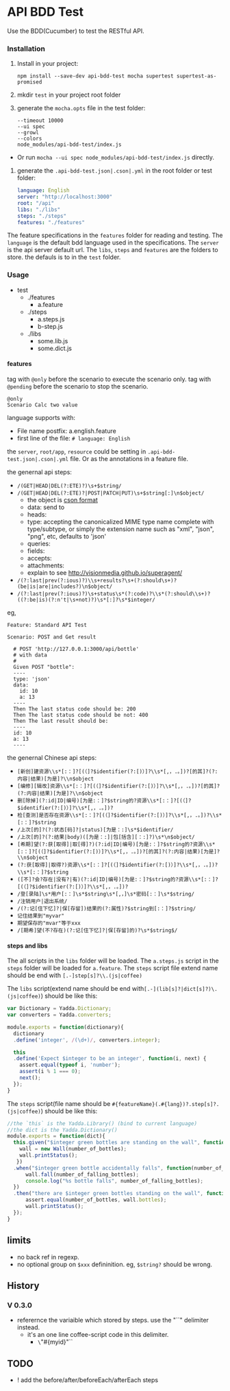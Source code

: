 # API BDD Test

Use the BDD(Cucumber) to test the RESTful API.


### Installation

1. Install in your project:

    `npm install --save-dev api-bdd-test mocha supertest supertest-as-promised`

1. mkdir `test` in your project root folder
1. generate the `mocha.opts` file in the test folder:

    ```
    --timeout 10000
    --ui spec
    --growl
    --colors
    node_modules/api-bdd-test/index.js
    ```

  * Or run `mocha --ui spec node_modules/api-bdd-test/index.js` directly.
1. generate the `.api-bdd-test.json|.cson|.yml` in the root folder or test folder:

    ```yaml
    language: English
    server: "http://localhost:3000"
    root: "/api"
    libs: "./libs"
    steps: "./steps"
    features: "./features"
    ```

The feature specifications in the `features` folder for reading and testing.
The `language` is the default bdd language used in the specifications.
The `server` is the api server default url.
The `libs`, `steps` and `features` are the folders to store. the defauls is to
in the `test` folder.

### Usage

* test
   * ./features
     * a.feature
   * ./steps
     * a.steps.js
     * b-step.js
   * ./libs
     * some.lib.js
     * some.dict.js


#### features

tag with `@only` before the scenario to execute the scenario only.
tag with `@pending` before the scenario to stop the scenario.

```cucumber
@only
Scenario Calc two value
```

language supports with:

* File name postfix: a.english.feature
* first line of the file: `# language: English`

the `server`, `root/app`, `resource` could be setting in `.api-bdd-test.json|.cson|.yml` file.
Or as the annotations in a feature file.

the genernal api steps:

* `/(GET|HEAD|DEL(?:ETE)?)\s+$string/`
* `/(GET|HEAD|DEL(?:ETE)?|POST|PATCH|PUT)\s+$string[:]\n$object/`
  * the object is [cson format](https://github.com/bevry/cson)
  * data: send to
  * heads:
  * type: accepting the canonicalized MIME type name complete with type/subtype, or simply the extension name such as "xml", "json", "png", etc, defaults to 'json'
  * queries:
  * fields:
  * accepts:
  * attachments:
  * explain to see http://visionmedia.github.io/superagent/
* `/(?:last|prev(?:ious)?)\\s+results?\s+(?:should\s+)?(be|is|are|includes?)\n$object/`
* `/(?:last|prev(?:ious)?)\s+status\s*(?:code)?\\s*(?:should\\s+)?((?:be|is)(?:n't|\s+not)?)\s*[:]?\s*$integer/`

eg,

```
Feature: Standard API Test

Scenario: POST and Get result

  # POST 'http://127.0.0.1:3000/api/bottle'
  # with data
  #
  Given POST "bottle":
  ----
  type: 'json'
  data:
    id: 10
    a: 13
  ----
  Then The last status code should be: 200
  Then The last status code should be not: 400
  Then The last result should be:
  ----
  id: 10
  a: 13
  ----
```


the genernal Chinese api steps:

* `[新创]建资源\\s*[:：]?[(（]?$identifier(?:[)）]?\\s*[,，.。])?[的其]?(?:内容|结果)[为是]?\\n$object`
* `[编修][辑改]资源\\s*[:：]?[(（]?$identifier(?:[)）]?\\s*[,，.。])?[的其]?(?:内容|结果)[为是]?\\n$object`
* `删[除掉](?:id|ID|编号)[为是:：]?$string的?资源\\s*[:：]?[(（]?$identifier(?:[)）]?\\s*[,，.。])?`
* `检[查测]是否存在资源\\s*[:：]?[(（]?$identifier(?:[)）]?\\s*[,，.。])?\\s*[:：]?$string`
* `/上次[的]?(?:状态[码]?|status)[为是：:]\s*$identifier/`
* `/上次[的]?(?:结果|body)([为是：:]|包[括含][：:]?)\s*\n$object/`
* `[希期]望(?:获[取得]|取[得]?)(?:id|ID|编号)[为是:：]?$string的?资源\\s*[:：]?[(（]?$identifier(?:[)）]?\\s*[,，.。])?[的其]?(?:内容|结果)[为是]?\\n$object`
* `(?:获[取得]|取得?)资源\\s*[:：]?[(（]?$identifier(?:[)）]?\\s*[,，.。])?\\s*[:：]?$string`
* `([不]?会?存在|没有?|有)(?:id|ID|编号)[为是:：]?$string的?资源\\s*[:：]?[(（]?$identifier(?:[)）]?\\s*[,，.。])?`
* `/登[录陆]\s*用户[:：]\s*$string\s*[,，]\s*密码[:：]\s*$string/`
* `/注销用户|退出系统/`
* `/(?:记[住下忆]?|保[存留])结果的(?:属性)?$string到[:：]?$string/`
* `记住结果到"myvar"`
* `期望保存的"mvar"等于xxx`
* `/[期希]望(不?存在)(?:记[住下忆]?|保[存留]的)?\s*$string$/`

#### steps and libs


The all scripts in the `libs` folder will be loaded.
The `a.steps.js` script in the `steps` folder will be loaded for `a.feature`.
The `steps` script file extend name should be end with `[.-]step[s]?\\.(js|coffee)`

The `libs` script(extend name should be end with`[.-](lib[s]?|dict[s]?)\.(js|coffee)`) should be like this:

```js
var Dictionary = Yadda.Dictionary;
var converters = Yadda.converters;

module.exports = function(dictionary){
  dictionary
  .define('integer', /(\d+)/, converters.integer);

  this
  .define('Expect $integer to be an integer', function(i, next) {
    assert.equal(typeof i, 'number');
    assert(i % 1 === 0);
    next();
  });
}
```

The `steps` script(file name should be `#{featureName}(.#{lang})?.step[s]?.(js|coffee)`) should be like this:

```js
//the `this` is the Yadda.Library() (bind to current language)
//the dict is the Yadda.Dictionary()
module.exports = function(dict){
  this.given("$integer green bottles are standing on the wall", function(number_of_bottles) {
    wall = new Wall(number_of_bottles);
    wall.printStatus();
   })
  .when("$integer green bottle accidentally falls", function(number_of_falling_bottles) {
      wall.fall(number_of_falling_bottles);
      console.log("%s bottle falls", number_of_falling_bottles);
  })
  .then("there are $integer green bottles standing on the wall", function(number_of_bottles) {
      assert.equal(number_of_bottles, wall.bottles);
      wall.printStatus();
  });
}
```

## limits

* no back ref in regexp.
* no optional group on `$xxx` defininition. eg, `$string?` should be wrong.

## History

### V 0.3.0

+ referernce the variaible which stored by steps. use the "``" delimiter instead.
  * it's an one line coffee-script code in this delimiter.
    * `\`"#{myid}"\``

## TODO

* ! add the before/after/beforeEach/afterEach steps
